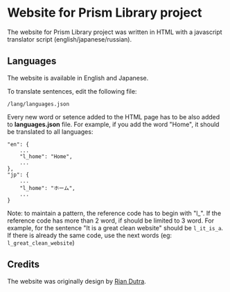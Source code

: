 Website for Prism Library project
=======

The website for Prism Library project was written in HTML with a javascript translator script (english/japanese/russian).

Languages
------------

The website is available in English and Japanese.

To translate sentences, edit the following file:
```
/lang/languages.json
```

Every new word or setence added to the HTML page has to be also added to **languages.json** file. For example, if you add the word "Home", it should be translated to all languages:
```
"en": {
	...
	"l_home": "Home",
	...
},
"jp": {
	...
	"l_home": "ホーム",
	...
}
```

Note: to maintain a pattern, the reference code has to begin with "l_". If the reference code has more than 2 word, if should be limited to 3 word. For example, for the sentence "It is a great clean website" should be `l_it_is_a`. If there is already the same code, use the next words (eg: `l_great_clean_website`)

Credits
------------

The website was originally design by [Rian Dutra](http://riandutra.com).
